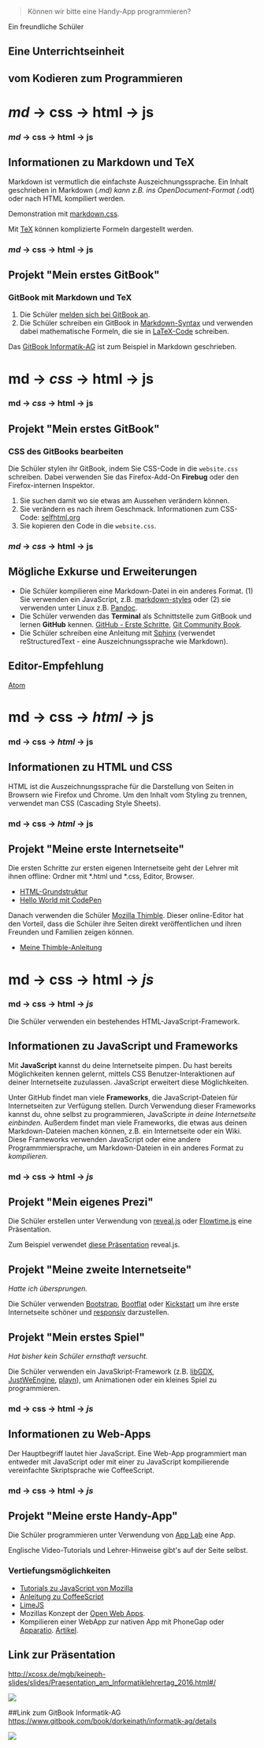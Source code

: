 > Können wir bitte eine Handy-App programmieren?

Ein freundliche Schüler <!-- .element: class="rechts" --> <!-- .slide: data-background="hsl(192, 100%, 15%)" -->

## Eine Unterrichtseinheit
## vom Kodieren zum Programmieren



# <!-- .element: style="text-transform: none" --> *md* &rarr;  css  &rarr; html  &rarr; js   <!-- .slide: data-background="hsl(304, 100%, 15%)" -->


### *md* &rarr;  css  &rarr; html  &rarr; js  <!-- .slide: data-background="hsl(304, 100%, 15%)" -->
## Informationen zu Markdown und TeX
Markdown ist vermutlich die einfachste Auszeichnungssprache. Ein Inhalt geschrieben in Markdown (*.md) kann z.B. ins OpenDocument-Format (*.odt) oder nach HTML kompiliert werden.

Demonstration mit [markdown.css](http://mrcoles.com/demo/markdown-css/#html).

Mit [TeX](https://de.wikipedia.org/wiki/Hilfe:TeX) können komplizierte Formeln dargestellt werden.


### *md* &rarr;  css  &rarr; html  &rarr; js  <!-- .slide: data-background="hsl(304, 100%, 15%)" -->
## Projekt "Mein erstes GitBook"
### GitBook mit Markdown und TeX

1. Die Schüler [melden sich bei GitBook an](http://xcosx.de/mgb/keineph-slides/slides/Erste_Stunde_mit_GitBook.html#/).
1. Die Schüler schreiben ein GitBook in  [Markdown-Syntax](https://github.com/adam-p/markdown-here/wiki/Markdown-Cheatsheet) und verwenden dabei mathematische Formeln, die sie in [LaTeX-Code](https://de.wikipedia.org/wiki/Hilfe:TeX) schreiben.

Das [GitBook Informatik-AG](https://www.gitbook.com/book/dorkeinath/informatik-ag/details) ist zum Beispiel in Markdown geschrieben.



# <!-- .element: style="text-transform: none" --> md &rarr;  *css*  &rarr; html  &rarr; js   <!-- .slide: data-background="hsl(282, 100%, 15%)" -->


### md &rarr;  *css*  &rarr; html  &rarr; js  <!-- .slide: data-background="hsl(282, 100%, 15%)" -->
## Projekt "Mein erstes GitBook"
### CSS des GitBooks bearbeiten
Die Schüler stylen ihr GitBook, indem Sie CSS-Code in die ```website.css``` schreiben. Dabei verwenden Sie das Firefox-Add-On **Firebug** oder den Firefox-internen Inspektor.

1. Sie suchen damit wo sie etwas am Aussehen verändern können.
1. Sie verändern es nach ihrem Geschmack. Informationen zum CSS-Code: [selfhtml.org](https://wiki.selfhtml.org/wiki/Schnell-Index/CSS)
1. Sie kopieren den Code in die ```website.css```.


### *md* &rarr;  *css*  &rarr; html  &rarr; js  <!-- .slide: data-background="hsl(282, 100%, 15%)" -->
## Mögliche Exkurse und Erweiterungen
* Die Schüler kompilieren eine Markdown-Datei in ein anderes Format. (1) Sie verwenden ein JavaScript, z.B. [markdown-styles](https://github.com/mixu/markdown-styles) oder (2) sie verwenden unter Linux z.B. [Pandoc](https://wiki.ubuntuusers.de/Pandoc/#Unterstuetzte-Formate).
* Die Schüler verwenden das **Terminal** als Schnittstelle zum GitBook und lernen **GitHub** kennen. [GitHub - Erste Schritte](https://thomas-leister.de/allgemein/github-fuer-anfaenger-repository-anlegen-und-code-hochladen/), [Git Community Book](http://book.git-scm.com/).
* Die Schüler schreiben eine Anleitung mit [Sphinx](http://sphinx-doc.org/) (verwendet reStructuredText - eine Auszeichnungssprache wie Markdown).

## Editor-Empfehlung
[Atom](https://atom.io/)



# <!-- .element: style="text-transform: none" --> md &rarr;  css  &rarr; *html*  &rarr; js  <!-- .slide: data-background="hsl(215, 100%, 15%)" -->


### md &rarr;  css  &rarr; *html*  &rarr; js  <!-- .slide: data-background="hsl(215, 100%, 15%)" -->
## Informationen zu HTML und CSS
HTML ist die Auszeichnungssprache für die Darstellung von Seiten in Browsern wie Firefox und Chrome. Um den Inhalt vom Styling zu trennen, verwendet man CSS (Cascading Style Sheets).


### md &rarr;  css  &rarr; *html*  &rarr; js  <!-- .slide: data-background="hsl(215, 100%, 15%)" -->
## Projekt "Meine erste Internetseite"
Die ersten Schritte zur ersten eigenen Internetseite geht der Lehrer mit ihnen offline: Ordner mit *.html und *.css, Editor, Browser.

* [HTML-Grundstruktur](https://wiki.selfhtml.org/wiki/HTML/Dokumentstruktur_und_Aufbau#Grundger.C3.BCst_einer_HTML-Datei)
* [Hello World mit CodePen](http://codepen.io/shayhowe/pen/azcFG)

Danach verwenden die Schüler [Mozilla Thimble](https://thimble.mozilla.org/). Dieser online-Editor hat den Vorteil, dass die Schüler ihre Seiten direkt veröffentlichen und ihren Freunden und Familien zeigen können.

* [Meine Thimble-Anleitung](https://d157rqmxrxj6ey.cloudfront.net/xcosx/13719/)



# <!-- .element: style="text-transform: none" --> md &rarr;  css  &rarr; html  &rarr; *js*  <!-- .slide: data-background="hsl(183, 100%, 15%)" -->


### md &rarr;  css  &rarr; html  &rarr; *js*   <!-- .slide: data-background="hsl(183, 100%, 15%)" -->
Die Schüler verwenden ein bestehendes HTML-JavaScript-Framework.

## Informationen zu JavaScript und Frameworks
Mit **JavaScript** kannst du deine Internetseite pimpen. Du hast bereits Möglichkeiten kennen gelernt, mittels CSS Benutzer-Interaktionen auf deiner Internetseite zuzulassen. JavaScript erweitert diese Möglichkeiten.

Unter GitHub findet man viele **Frameworks**, die JavaScript-Dateien für Internetseiten zur Verfügung stellen. Durch Verwendung dieser Frameworks kannst du, ohne selbst zu programmieren, JavaScripte *in deine Internetseite einbinden*. Außerdem findet man viele Frameworks, die etwas aus deinen Markdown-Dateien machen können, z.B. ein Internetseite oder ein Wiki. Diese Frameworks verwenden JavaScript oder eine andere Programmmiersprache, um Markdown-Dateien in ein anderes Format zu *kompilieren*.


### md &rarr;  css  &rarr; html  &rarr; *js*   <!-- .slide: data-background="hsl(183, 100%, 15%)" -->
## Projekt "Mein eigenes Prezi"
Die Schüler erstellen unter Verwendung von [reveal.js](https://github.com/hakimel/reveal.js) oder [Flowtime.js](http://flowtime-js.marcolago.com/) eine Präsentation.

Zum Beispiel verwendet [diese Präsentation](http://xcosx.de/mgb/keineph-slides/slides/Praesentation_am_Informatiklehrertag_2016.html#/) reveal.js.

## Projekt "Meine zweite Internetseite"
*Hatte ich übersprungen.*

Die Schüler verwenden [Bootstrap](http://getbootstrap.com/css/#responsive-utilities), [Bootflat](http://bootflat.github.io/documentation.html) oder [Kickstart](http://getkickstart.com/) um ihre erste Internetseite schöner und [responsiv](https://de.wikipedia.org/wiki/Responsive_Webdesign) darzustellen.

## Projekt "Mein erstes Spiel"
*Hat bisher kein Schüler ernsthaft versucht.*

Die Schüler verwenden ein JavaSkript-Framework (z.B. [libGDX](https://github.com/libgdx/libgdx), [JustWeEngine](https://github.com/lfkdsk/JustWeEngine),  [playn](https://github.comQDF/playn/playn)), um Animationen oder ein kleines Spiel zu programmieren.


### md &rarr;  css  &rarr; html  &rarr; *js* <!-- .slide: data-background="hsl(183, 100%, 15%)" -->
## Informationen zu Web-Apps
Der Hauptbegriff lautet hier JavaScript. Eine Web-App programmiert man entweder mit JavaScript oder mit einer zu JavaScript kompilierende vereinfachte Skriptsprache wie CoffeeScript.


### md &rarr;  css  &rarr; html  &rarr; *js*  <!-- .slide: data-background="hsl(183, 100%, 15%)" -->
## Projekt "Meine erste Handy-App"
Die Schüler programmieren unter Verwendung von [App Lab](https://code.org/educate/applab) eine App.

Englische Video-Tutorials und Lehrer-Hinweise gibt's auf der Seite selbst.

### Vertiefungsmöglichkeiten
* [Tutorials zu JavaScript von Mozilla](https://developer.mozilla.org/en-US/docs/Web/Tutorials)
* [Anleitung zu CoffeeScript](https://weakish.gitbooks.io/cs4cats/content/coffeescript-for-cats.html)
* [LimeJS](https://github.com/digitalfruit/limejs)
* Mozillas Konzept der [Open Web Apps](https://developer.mozilla.org/en-US/Apps/Fundamentals/Quickstart/Build/Intro_to_open_web_apps).
* Kompilieren einer WebApp zur nativen App mit PhoneGap oder [Apparatio](http://apparat.io/). [Artikel](http://softwareas.com/is-this-what-the-app-of-2015-looks-like-html5-coffeescript-less-webstore-phonegap-apparatio/).



## Link zur Präsentation
http://xcosx.de/mgb/keineph-slides/slides/Praesentation_am_Informatiklehrertag_2016.html#/

![](../dateien/Praesentation_am_Informatiklehrertag_2016.png)


##Link zum GitBook Informatik-AG
https://www.gitbook.com/book/dorkeinath/informatik-ag/details

![](../dateien/gitbook_informatik-ag.png)
